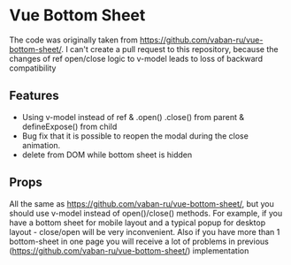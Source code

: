 # Vue Bottom Sheet

The code was originally taken from https://github.com/vaban-ru/vue-bottom-sheet/. I can't create a pull request to this repository, because the changes of ref open/close logic to v-model leads to loss of backward compatibility

## Features

- Using v-model instead of ref & .open() .close() from parent & defineExpose() from child
- Bug fix that it is possible to reopen the modal during the close animation.
- delete from DOM while bottom sheet is hidden


## Props
All the same as https://github.com/vaban-ru/vue-bottom-sheet/, but you should use v-model instead of open()/close() methods. For example, if you have a bottom sheet for mobile layout and a typical popup for desktop layout - close/open will be very inconvenient. Also if you have more than 1 bottom-sheet in one page you will receive a lot of problems in previous (https://github.com/vaban-ru/vue-bottom-sheet/) implementation
